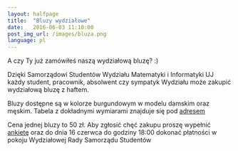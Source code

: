 ```yaml
---
layout: halfpage
title:  "Bluzy wydziałowe"
date:   2016-06-03 11:10:00
post_img_url: /images/bluza.png
language: pl
---
```

A czy Ty już zamówiłeś naszą wydziałową bluzę? :)

Dzięki Samorządowi Studentów Wydziału Matematyki i Informatyki UJ  każdy student, pracownik, absolwent czy sympatyk Wydziału może zakupić wydziałową bluzę z haftem.

Bluzy dostępne są w kolorze burgundowym w modelu damskim oraz męskim. Tabela z dokładnymi wymiarami znajduje się pod [adresem](https://drive.google.com/file/d/0B7iTt3WwdgiHRXhia21lbXB5SjQ/view?pref=2&pli=1) 

Cena jednej bluzy to 50 zł. Aby zgłosić chęć zakupu proszę wypełnić [ankietę](http://xurl.pl/bluzy) oraz do dnia 16 czerwca do godziny 18:00 dokonać płatności w pokoju Wydziałowej Rady Samorządu Studentów
